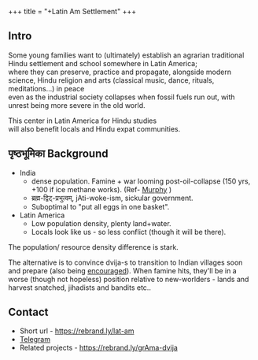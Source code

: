 +++
title = "+Latin Am Settlement"
+++


## Intro
Some young families want to (ultimately) establish an agrarian traditional Hindu settlement and school somewhere in Latin America;  
where they can preserve, practice and propagate, alongside modern science, Hindu religion and arts (classical music, dance, rituals, meditations...) in peace  
even as the industrial society collapses when fossil fuels run out, with unrest being more severe in the old world.

This center in Latin America for Hindu studies  
will also benefit locals and Hindu expat communities.

## पृष्ठभूमिका Background
- India
  - dense population. Famine + war looming post-oil-collapse (150 yrs, +100 if ice methane works). (Ref- [Murphy](https://escholarship.org/uc/energy_ambitions) )
  - ब्रह्म-द्विट्-प्रभुत्वम्, jAti-woke-ism, sickular government.
  - Suboptimal to "put all eggs in one basket".
- Latin America
  - Low population density, plenty land+water.
  - Locals look like us - so less conflict (though it will be there).

The population/ resource density difference is stark.

The alternative is to convince dvija-s to transition to Indian villages soon and prepare (also being [encouraged](https://rebrand.ly/grAma-dvija)). When famine hits, they'll be in a worse (though not hopeless) position relative to new-worlders - lands and harvest snatched, jihadists and bandits etc.. 

## Contact
- Short url - https://rebrand.ly/lat-am
- [Telegram](https://t.me/+yp-oEsb8QuViZGUx)
- Related projects - https://rebrand.ly/grAma-dvija

